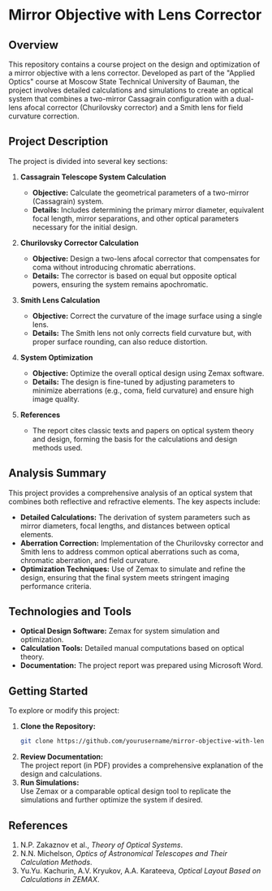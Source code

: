 # Mirror Objective with Lens Corrector

## Overview
This repository contains a course project on the design and optimization of a mirror objective with a lens corrector. Developed as part of the "Applied Optics" course at Moscow State Technical University of Bauman, the project involves detailed calculations and simulations to create an optical system that combines a two-mirror Cassagrain configuration with a dual-lens afocal corrector (Churilovsky corrector) and a Smith lens for field curvature correction.

## Project Description
The project is divided into several key sections:

1. **Cassagrain Telescope System Calculation**  
   - **Objective:** Calculate the geometrical parameters of a two-mirror (Cassagrain) system.
   - **Details:** Includes determining the primary mirror diameter, equivalent focal length, mirror separations, and other optical parameters necessary for the initial design.

2. **Churilovsky Corrector Calculation**  
   - **Objective:** Design a two-lens afocal corrector that compensates for coma without introducing chromatic aberrations.
   - **Details:** The corrector is based on equal but opposite optical powers, ensuring the system remains apochromatic.

3. **Smith Lens Calculation**  
   - **Objective:** Correct the curvature of the image surface using a single lens.
   - **Details:** The Smith lens not only corrects field curvature but, with proper surface rounding, can also reduce distortion.

4. **System Optimization**  
   - **Objective:** Optimize the overall optical design using Zemax software.
   - **Details:** The design is fine-tuned by adjusting parameters to minimize aberrations (e.g., coma, field curvature) and ensure high image quality.

5. **References**  
   - The report cites classic texts and papers on optical system theory and design, forming the basis for the calculations and design methods used.

## Analysis Summary
This project provides a comprehensive analysis of an optical system that combines both reflective and refractive elements. The key aspects include:
- **Detailed Calculations:** The derivation of system parameters such as mirror diameters, focal lengths, and distances between optical elements.
- **Aberration Correction:** Implementation of the Churilovsky corrector and Smith lens to address common optical aberrations such as coma, chromatic aberration, and field curvature.
- **Optimization Techniques:** Use of Zemax to simulate and refine the design, ensuring that the final system meets stringent imaging performance criteria.

## Technologies and Tools
- **Optical Design Software:** Zemax for system simulation and optimization.
- **Calculation Tools:** Detailed manual computations based on optical theory.
- **Documentation:** The project report was prepared using Microsoft Word.

## Getting Started
To explore or modify this project:
1. **Clone the Repository:**  
   ```bash
   git clone https://github.com/yourusername/mirror-objective-with-lens-corrector.git
   ```
2. **Review Documentation:**  
   The project report (in PDF) provides a comprehensive explanation of the design and calculations.
3. **Run Simulations:**  
   Use Zemax or a comparable optical design tool to replicate the simulations and further optimize the system if desired.

## References
1. N.P. Zakaznov et al., *Theory of Optical Systems*.
2. N.N. Michelson, *Optics of Astronomical Telescopes and Their Calculation Methods*.
3. Yu.Yu. Kachurin, A.V. Kryukov, A.A. Karateeva, *Optical Layout Based on Calculations in ZEMAX*.
